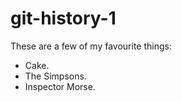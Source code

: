 # git-history-1

These are a few of my favourite things:

* Cake.
* The Simpsons.
* Inspector Morse.
